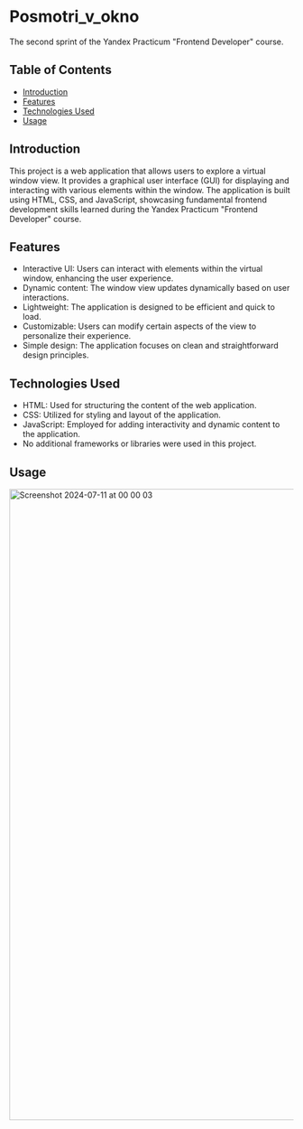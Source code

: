 # Posmotri_v_okno

The second sprint of the Yandex Practicum "Frontend Developer" course.

## Table of Contents

- [Introduction](#introduction)
- [Features](#features)
- [Technologies Used](#technologies-used)
- [Usage](#usage)


## Introduction

This project is a web application that allows users to explore a virtual window view. It provides a graphical user interface (GUI) for displaying and interacting with various elements within the window. The application is built using HTML, CSS, and JavaScript, showcasing fundamental frontend development skills learned during the Yandex Practicum "Frontend Developer" course.

## Features

- Interactive UI: Users can interact with elements within the virtual window, enhancing the user experience.
- Dynamic content: The window view updates dynamically based on user interactions.
- Lightweight: The application is designed to be efficient and quick to load.
- Customizable: Users can modify certain aspects of the view to personalize their experience.
- Simple design: The application focuses on clean and straightforward design principles.

## Technologies Used

- HTML: Used for structuring the content of the web application.
- CSS: Utilized for styling and layout of the application.
- JavaScript: Employed for adding interactivity and dynamic content to the application.
- No additional frameworks or libraries were used in this project.

## Usage
<img width="1118" alt="Screenshot 2024-07-11 at 00 00 03" src="https://github.com/Olliekse/posmotri_v_okno/assets/123179922/7240c901-fac2-42ff-9840-07ef88577bfb">


